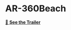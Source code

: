 # AR-360Beach

[:movie_camera: **See the Trailer**](https://drive.google.com/file/d/1dBxZjm0ikynWoKGjKMsvymKaF4yjGXIs/view?usp=sharing)
